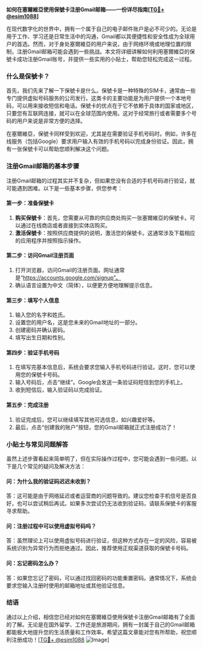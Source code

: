 **如何在塞爾維亞使用保號卡注册Gmail邮箱——一份详尽指南[[TG💪+ @esim1088](https://t.me/s/esim1088)]**

在现代数字化的世界中，拥有一个属于自己的电子邮件账户是必不可少的。无论是用于工作、学习还是日常生活中的沟通，Gmail都以其便捷性和安全性成为全球用户的首选。然而，对于身处塞爾維亞的用户来说，由于网络环境或地理位置的限制，注册Gmail邮箱可能会遇到一些挑战。本文将详细讲解如何利用塞爾維亞的保號卡成功注册Gmail账号，并提供一些实用的小贴士，帮助您轻松完成这一过程。

### 什么是保號卡？

首先，我们先来了解一下保號卡是什么。保號卡是一种特殊的SIM卡，通常由一些专门提供虚拟号码服务的公司发行。这类卡的主要功能是为用户提供一个本地号码，可以用来接收短信和电话。保號卡的优点在于它不依赖于具体的国家或地区，只要您有互联网连接，就可以在全球范围内使用。这对于经常旅行或者需要多个号码的用户来说是非常方便的选择。

在塞爾維亞，保號卡同样受到欢迎，尤其是在需要验证手机号码时。例如，许多在线服务（包括Google）要求用户输入有效的手机号码以完成身份验证。因此，拥有一张保號卡可以帮助您顺利解决这个问题。

### 注册Gmail邮箱的基本步骤

注册Gmail邮箱的过程其实并不复杂，但如果您没有合适的手机号码进行验证，就可能遇到困难。以下是一些基本步骤，供您参考：

#### 第一步：准备保號卡

1. **购买保號卡**：首先，您需要从可靠的供应商处购买一张塞爾維亞的保號卡。可以通过在线商店或者直接到实体店购买。
2. **激活保號卡**：按照供应商提供的说明，激活您的保號卡。这通常涉及下载相应的应用程序并按照指示操作。

#### 第二步：访问Gmail注册页面

1. 打开浏览器，访问Gmail的注册页面。网址通常是“https://accounts.google.com/signup”。
2. 确认语言设置为中文（简体），以便更方便地理解提示信息。

#### 第三步：填写个人信息

1. 输入您的名字和姓氏。
2. 设置您的用户名，这是您未来的Gmail地址的一部分。
3. 创建密码并确认密码。
4. 填写出生日期和性别。

#### 第四步：验证手机号码

1. 在填写完基本信息后，系统会要求您输入手机号码进行验证。这时，您可以使用您的保號卡号码。
2. 输入号码后，点击“继续”。Google会发送一条验证码短信到您的手机上。
3. 收到短信后，输入验证码以完成验证。

#### 第五步：完成注册

1. 验证完成后，您可以继续填写其他可选信息，如兴趣爱好等。
2. 最后，点击“创建我的账户”按钮，您的Gmail邮箱就正式注册成功了！

### 小贴士与常见问题解答

虽然上述步骤看起来简单明了，但在实际操作过程中，您可能会遇到一些问题。以下是几个常见的疑问及解决方法：

#### 问：为什么我的验证码迟迟未收到？

答：这可能是由于网络延迟或者运营商的问题导致的。建议您检查手机信号是否良好，也可以尝试稍后再试。如果多次尝试仍无法收到验证码，请联系保號卡的客服寻求帮助。

#### 问：注册过程中可以使用虚拟号码吗？

答：虽然理论上可以使用虚拟号码进行验证，但这种方式存在一定的风险，容易被系统识别为异常行为而拒绝通过。因此，推荐使用正规渠道获取的保號卡号码。

#### 问：忘记密码怎么办？

答：如果您忘记了密码，可以通过找回密码的功能重置密码。通常情况下，系统会要求您输入注册时使用的邮箱地址或其他验证信息。

### 结语

通过以上介绍，相信您已经对如何在塞爾維亞使用保號卡注册Gmail邮箱有了全面的了解。无论是在国外留学、工作还是旅游期间，拥有一封属于自己的Gmail邮箱都能极大地提升您的生活质量和工作效率。希望这篇文章能对您有所帮助，祝您顺利注册成功！[[TG💪+ @esim1088](https://t.me/s/esim1088) ![Image](https://i.postimg.cc/4NQfJmqS/Snipaste-2025-05-13-00-14-12.png)]